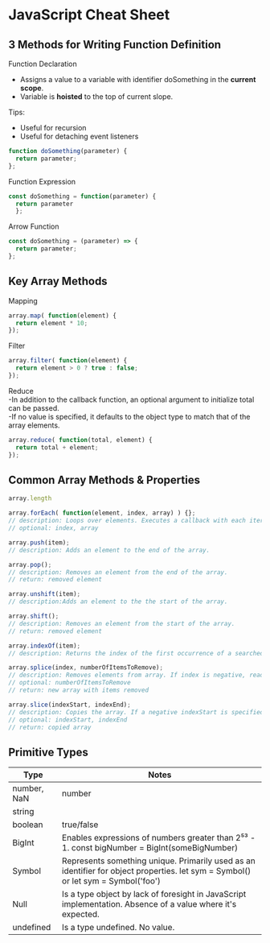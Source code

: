 # JavaScript Cheat Sheet

## 3 Methods for Writing Function Definition
Function Declaration  
- Assigns a value to a variable with identifier doSomething in the **current scope**.
- Variable is **hoisted** to the top of current slope.
  
Tips:  
- Useful for recursion
- Useful for detaching event listeners
```javascript
function doSomething(parameter) {
  return parameter;
};
```

Function Expression  
```javascript
const doSomething = function(parameter) {
  return parameter
  };
```

Arrow Function  
```javascript
const doSomething = (parameter) => {
  return parameter;
};
```

## Key Array Methods
Mapping
```javascript
array.map( function(element) {
  return element * 10;
});
```
Filter
```javascript
array.filter( function(element) {
  return element > 0 ? true : false;
});
```
Reduce  
-In addition to the callback function, an optional argument to initialize total can be passed.  
-If no value is specified, it defaults to the object type to match that of the array elements.
```javascript
array.reduce( function(total, element) {
  return total + element;
});
```

## Common Array Methods & Properties
```javascript
array.length

array.forEach( function(element, index, array) ) {}; 
// description: Loops over elements. Executes a callback with each iteration.
// optional: index, array

array.push(item); 
// description: Adds an element to the end of the array.

array.pop(); 
// description: Removes an element from the end of the array.
// return: removed element

array.unshift(item); 
// description:Adds an element to the the start of the array.

array.shift(); 
// description: Removes an element from the start of the array.
// return: removed element

array.indexOf(item); 
// description: Returns the index of the first occurrence of a searched item.

array.splice(index, numberOfItemsToRemove); 
// description: Removes elements from array. If index is negative, reads from end of array.
// optional: numberOfItemsToRemove
// return: new array with items removed

array.slice(indexStart, indexEnd); 
// description: Copies the array. If a negative indexStart is specified, will extract from last elemnent.
// optional: indexStart, indexEnd
// return: copied array
```

## Primitive Types
| Type | Notes |
| --- | --- |
| number, NaN | number | NaN is a number because JavaScript expects a number. |
| string |  |
| boolean | true/false |
| BigInt | Enables expressions of numbers greater than 2⁵³ - 1. const bigNumber = BigInt(someBigNumber) |
| Symbol | Represents something unique. Primarily used as an identifier for object properties. let sym = Symbol() or let sym = Symbol('foo') |
| Null | Is a type object by lack of foresight in JavaScript implementation. Absence of a value where it's expected. |
| undefined | Is a type undefined. No value. |
